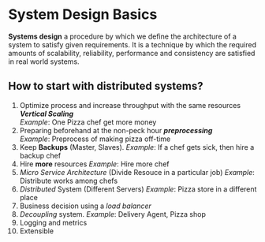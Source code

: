 # System Design Basics

**Systems design** a procedure by which we define the architecture of a system to satisfy given requirements. It is a technique by which the required amounts of scalability, reliability, performance and consistency are satisfied in real world systems.

## How to start with distributed systems?

1. Optimize process and increase throughput with the same resources ***Vertical Scaling***<br>*Example*: One Pizza chef get more money
1. Preparing beforehand at the non-peck hour ***preprocessing*** <br> *Example*: Preprocess of making pizza off-time
1. Keep **Backups** (Master, Slaves). *Example*: If a chef gets sick, then hire a backup chef
1. Hire **more** resources *Example*: Hire more chef
1. *Micro Service Architecture* (Divide Resouce in a particular job) *Example*: Distribute works among chefs
1. *Distributed* System (Different Servers) *Example*: Pizza store in a different place
1. Business decision using a *load balancer*
1. *Decoupling* system. *Example*: Delivery Agent, Pizza shop
1. Logging and metrics
1. Extensible
